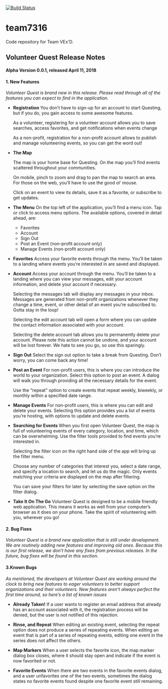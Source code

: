[![Build Status](https://travis-ci.org/Benjamin-Vencill/team7316.svg?branch=master)](https://travis-ci.org/Benjamin-Vencill/team7316)
# team7316
Code repository for Team VEx'D.

## Volunteer Quest Release Notes 
#### Alpha Version 0.0.1, released April 11, 2018

#### 1. New Features 

*Volunteer Quest is brand new in this release. Please read through all of the features you can expect to find in the application.*
	   
* **Registration** 
   You don’t have to sign-up for an account to start Questing, but if you do, you gain access to some awesome features.

   As a volunteer, registering for a volunteer account allows you to save searches, access favorites, and get notifications when events change

   As a non-profit, registration for a non-profit account allows to publish and manage volunteering events, so you can get the word out!

* **The Map**

   The map is your home base for Questing. On the map you’ll find events scattered throughout your communities. 
   
   On mobile, pinch to zoom and drag to pan the map to search an area. For those on the web, you’ll have to use the good ol’ mouse.
   
   Click on an event to view its details, save it as a favorite, or subscribe to get updates.

* **The Menu**
   On the top left of the application,  you’ll find a menu icon. Tap or click to access menu options. The available options, covered in detail ahead, are:
   * Favorites
   * Account
   * Sign Out
   * Post an Event (non-profit account only)
   * Manage Events (non-profit account only)
   
   
* **Favorites**
   Access your favorite events through the menu. You’ll be taken to a landing where events you’re interested in are saved and displayed.


* **Account**
   Access your account through the menu. You’ll be taken to a landing where you can view your messages, edit your account information, and delete your account if necessary. 

   Selecting the messages tab will display any messages in your inbox. Messages are generated from non-profit organizations whenever they change a time, event, or other detail of an event you’re subscribed to. Gotta stay in the loop!
   
   Selecting the edit account tab will open a form where you can update the contact information associated with your account.
   
   Selecting the delete account tab allows you to permanently delete your account. Please note this action cannot be undone, and your account will be lost forever. We hate to see you go, so use this sparingly.


* **Sign Out**
   Select the sign out option to take a break from Questing. Don’t worry, you can come back any time!

* **Post an Event**
   For non-profit users, this is where you can introduce the world to your organization. Select this option to post an event. A dialog will walk you through providing all the necessary details for the event.

   Use the “repeat” option to create events that repeat weekly, biweekly, or monthly within a specified date range.

* **Manage Events**
   For non-profit users, this is where you can edit and delete your events. Selecting this option provides you a list of events you’re hosting, with options to update and delete events.

* **Searching for Events**
   When you first open Volunteer Quest, the map is full of volunteering events of every category, location, and time, which can be overwhelming. Use the filter tools provided to find events you’re interested in.

   Selecting the filter icon on the right hand side of the app will bring up the filter menu. 
   
   Choose any number of categories that interest you, select a date range, and specify a location to search, and let us do the magic. Only events matching your criteria are displayed on the map after filtering.
   
   You can save your filters for later by selecting the save option on the filter dialog.

* **Take It On The Go**
   Volunteer Quest is designed to be a mobile friendly web application. This means it works as well from your computer’s browser as it does on your phone. Take the spirit of volunteering with you, wherever you go!

#### 2. Bug Fixes
*Volunteer Quest is a brand new application that is still under development. We are routinely adding new features and improving old ones. Because this is our first release, we don’t have any fixes from previous releases. In the future, bug fixes will be found in this section.*

#### 3.Known Bugs
*As mentioned, the developers at Volunteer Quest are working around the clock to bring new features to eager volunteers to better support organizations and their volunteers. New features aren’t always perfect the first time around, so here’s a list of known issues*

* **Already Taken!**
   If a user wants to register an email address that already has an account associated with it, the registration process will be denied, but the user is not notified of this rejection. 

* **Rinse, and Repeat**
    When editing an existing event, selecting the repeat option does not produce a series of repeating events.
   When editing an event that is part of a series of repeating events, editing one event in the series does not affect the others.
   
* **Map Markers**
    When a user selects the favorite icon, the map marker dialog box closes, where it should stay open and indicate if the event is now favorited or not.
    
* **Favorite Events**
    When there are two events in the favorite events dialog, and a user unfavorites one of the two events, sometimes the dialog states no favorite events found despite one favorite event still remaining.


	


